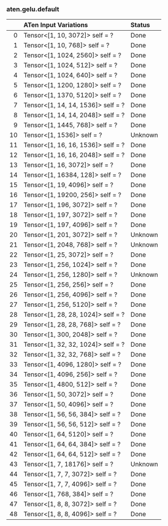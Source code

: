 ### aten.gelu.default
|    | ATen Input Variations              | Status   |
|---:|:-----------------------------------|:---------|
|  0 | Tensor<[1, 10, 3072]> self = ?     | Done     |
|  1 | Tensor<[1, 10, 768]> self = ?      | Done     |
|  2 | Tensor<[1, 1024, 2560]> self = ?   | Done     |
|  3 | Tensor<[1, 1024, 512]> self = ?    | Done     |
|  4 | Tensor<[1, 1024, 640]> self = ?    | Done     |
|  5 | Tensor<[1, 1200, 1280]> self = ?   | Done     |
|  6 | Tensor<[1, 1370, 5120]> self = ?   | Done     |
|  7 | Tensor<[1, 14, 14, 1536]> self = ? | Done     |
|  8 | Tensor<[1, 14, 14, 2048]> self = ? | Done     |
|  9 | Tensor<[1, 1445, 768]> self = ?    | Done     |
| 10 | Tensor<[1, 1536]> self = ?         | Unknown  |
| 11 | Tensor<[1, 16, 16, 1536]> self = ? | Done     |
| 12 | Tensor<[1, 16, 16, 2048]> self = ? | Done     |
| 13 | Tensor<[1, 16, 3072]> self = ?     | Done     |
| 14 | Tensor<[1, 16384, 128]> self = ?   | Done     |
| 15 | Tensor<[1, 19, 4096]> self = ?     | Done     |
| 16 | Tensor<[1, 19200, 256]> self = ?   | Done     |
| 17 | Tensor<[1, 196, 3072]> self = ?    | Done     |
| 18 | Tensor<[1, 197, 3072]> self = ?    | Done     |
| 19 | Tensor<[1, 197, 4096]> self = ?    | Done     |
| 20 | Tensor<[1, 201, 3072]> self = ?    | Unknown  |
| 21 | Tensor<[1, 2048, 768]> self = ?    | Unknown  |
| 22 | Tensor<[1, 25, 3072]> self = ?     | Done     |
| 23 | Tensor<[1, 256, 1024]> self = ?    | Done     |
| 24 | Tensor<[1, 256, 1280]> self = ?    | Unknown  |
| 25 | Tensor<[1, 256, 256]> self = ?     | Done     |
| 26 | Tensor<[1, 256, 4096]> self = ?    | Done     |
| 27 | Tensor<[1, 256, 5120]> self = ?    | Done     |
| 28 | Tensor<[1, 28, 28, 1024]> self = ? | Done     |
| 29 | Tensor<[1, 28, 28, 768]> self = ?  | Done     |
| 30 | Tensor<[1, 300, 2048]> self = ?    | Done     |
| 31 | Tensor<[1, 32, 32, 1024]> self = ? | Done     |
| 32 | Tensor<[1, 32, 32, 768]> self = ?  | Done     |
| 33 | Tensor<[1, 4096, 1280]> self = ?   | Done     |
| 34 | Tensor<[1, 4096, 256]> self = ?    | Done     |
| 35 | Tensor<[1, 4800, 512]> self = ?    | Done     |
| 36 | Tensor<[1, 50, 3072]> self = ?     | Done     |
| 37 | Tensor<[1, 50, 4096]> self = ?     | Done     |
| 38 | Tensor<[1, 56, 56, 384]> self = ?  | Done     |
| 39 | Tensor<[1, 56, 56, 512]> self = ?  | Done     |
| 40 | Tensor<[1, 64, 5120]> self = ?     | Done     |
| 41 | Tensor<[1, 64, 64, 384]> self = ?  | Done     |
| 42 | Tensor<[1, 64, 64, 512]> self = ?  | Done     |
| 43 | Tensor<[1, 7, 18176]> self = ?     | Unknown  |
| 44 | Tensor<[1, 7, 7, 3072]> self = ?   | Done     |
| 45 | Tensor<[1, 7, 7, 4096]> self = ?   | Done     |
| 46 | Tensor<[1, 768, 384]> self = ?     | Done     |
| 47 | Tensor<[1, 8, 8, 3072]> self = ?   | Done     |
| 48 | Tensor<[1, 8, 8, 4096]> self = ?   | Done     |

